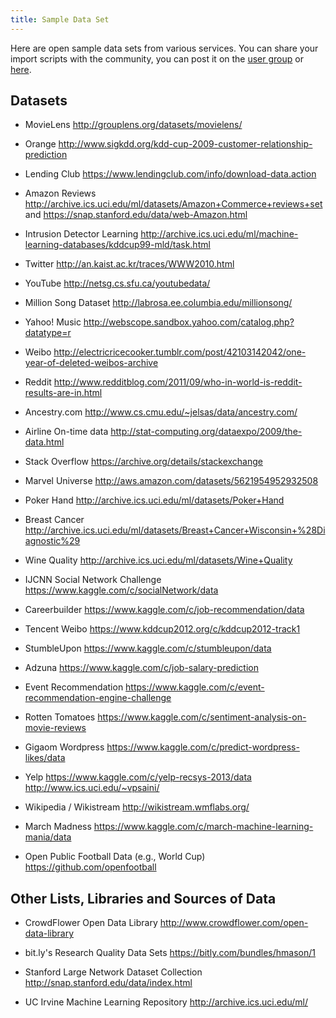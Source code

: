 ```yaml
---
title: Sample Data Set
---
```



Here are open sample data sets from various services. You can share your import
scripts with the community, you can post it on the [user
group](https://groups.google.com/forum/#!forum/predictionio-user) or
[here](../community/projects.html).

## Datasets

- MovieLens
http://grouplens.org/datasets/movielens/

- Orange
http://www.sigkdd.org/kdd-cup-2009-customer-relationship-prediction

- Lending Club
https://www.lendingclub.com/info/download-data.action

- Amazon Reviews
http://archive.ics.uci.edu/ml/datasets/Amazon+Commerce+reviews+set and
https://snap.stanford.edu/data/web-Amazon.html

- Intrusion Detector Learning
http://archive.ics.uci.edu/ml/machine-learning-databases/kddcup99-mld/task.html

- Twitter
http://an.kaist.ac.kr/traces/WWW2010.html

- YouTube
http://netsg.cs.sfu.ca/youtubedata/

- Million Song Dataset
http://labrosa.ee.columbia.edu/millionsong/

- Yahoo! Music
http://webscope.sandbox.yahoo.com/catalog.php?datatype=r

- Weibo
http://electricricecooker.tumblr.com/post/42103142042/one-year-of-deleted-weibos-archive

- Reddit
http://www.redditblog.com/2011/09/who-in-world-is-reddit-results-are-in.html

- Ancestry.com
http://www.cs.cmu.edu/~jelsas/data/ancestry.com/

- Airline On-time data
http://stat-computing.org/dataexpo/2009/the-data.html

- Stack Overflow
https://archive.org/details/stackexchange

- Marvel Universe
http://aws.amazon.com/datasets/5621954952932508

- Poker Hand
http://archive.ics.uci.edu/ml/datasets/Poker+Hand

- Breast Cancer
http://archive.ics.uci.edu/ml/datasets/Breast+Cancer+Wisconsin+%28Diagnostic%29

- Wine Quality
http://archive.ics.uci.edu/ml/datasets/Wine+Quality

- IJCNN Social Network Challenge
https://www.kaggle.com/c/socialNetwork/data

- Careerbuilder
https://www.kaggle.com/c/job-recommendation/data

- Tencent Weibo
https://www.kddcup2012.org/c/kddcup2012-track1

- StumbleUpon
https://www.kaggle.com/c/stumbleupon/data

- Adzuna
https://www.kaggle.com/c/job-salary-prediction

- Event Recommendation
https://www.kaggle.com/c/event-recommendation-engine-challenge

- Rotten Tomatoes
https://www.kaggle.com/c/sentiment-analysis-on-movie-reviews

- Gigaom Wordpress
https://www.kaggle.com/c/predict-wordpress-likes/data

- Yelp
https://www.kaggle.com/c/yelp-recsys-2013/data
http://www.ics.uci.edu/~vpsaini/

- Wikipedia / Wikistream
http://wikistream.wmflabs.org/

- March Madness
https://www.kaggle.com/c/march-machine-learning-mania/data

- Open Public Football Data (e.g., World Cup)
https://github.com/openfootball

## Other Lists, Libraries and Sources of Data

- CrowdFlower Open Data Library
http://www.crowdflower.com/open-data-library

- bit.ly's Research Quality Data Sets
https://bitly.com/bundles/hmason/1

- Stanford Large Network Dataset Collection
http://snap.stanford.edu/data/index.html

- UC Irvine Machine Learning Repository
http://archive.ics.uci.edu/ml/
